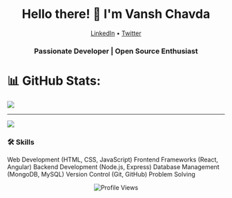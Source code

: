 
<link rel="stylesheet" href="https://cdnjs.cloudflare.com/ajax/libs/font-awesome/6.0.0-beta3/css/all.min.css">



<h1 align="center">Hello there! 👋 I'm Vansh Chavda</h1>

<p align="center">
  <a href="[https://www.linkedin.com/in/yourusername](https://www.linkedin.com/in/vansh-chavda-15287124a/)"><i class="fab fa-linkedin"></i> LinkedIn</a> •
  <a href="twitter.com/itsvanshchavda    "><i class="fab fa-twitter"></i> Twitter</a>
</p>

<h3 align="center">Passionate Developer | Open Source Enthusiast</h3>

# 📊 GitHub Stats:
![](https://github-readme-stats.vercel.app/api/top-langs/?username=itsvanshchavda&theme=dark&hide_border=false&include_all_commits=false&count_private=false&layout=compact)

---
[![](https://visitcount.itsvg.in/api?id=itsvanshchavda&icon=0&color=0)](https://visitcount.itsvg.in)

<!-- Proudly created with GPRM ( https://gprm.itsvg.in ) -->

### 🛠️ Skills

<i class="fab fa-html5"></i> Web Development (HTML, CSS, JavaScript)
  <i class="fab fa-react"></i> Frontend Frameworks (React, Angular)
  <i class="fab fa-node-js"></i> Backend Development (Node.js, Express)
<i class="fas fa-database"></i> Database Management (MongoDB, MySQL)
  <i class="fab fa-git"></i> Version Control (Git, GitHub)
  <i class="fas fa-code"></i> Problem Solving



<p align="center">
  <img src="https://visitor-badge.laobi.icu/badge?page_id=yourusername.yourusername" alt="Profile Views">
</p>
